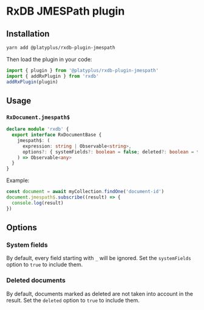 # RxDB JMESPath plugin

## Installation

```bash
yarn add @platyplus/rxdb-plugin-jmespath
```

Then load the plugin in your code:

```js
import { plugin } from '@platyplus/rxdb-plugin-jmespath'
import { addRxPlugin } from 'rxdb'
addRxPlugin(plugin)
```

## Usage

### `RxDocument.jmespath$`

```typescript
declare module 'rxdb' {
  export interface RxDocumentBase {
    jmespath$: (
      expression: string | Observable<string>,
      options?: { systemFields?: boolean = false; deleted?: boolean = false }
    ) => Observable<any>
  }
}
```

Example:

```typescript
const document = await myCollection.findOne('document-id')
document.jmespath$.subscribe((result) => {
  console.log(result)
})
```

## Options

### System fields

By default, every field starting with `_` will be ignored. Set the `systemFields` option to `true` to include them.

### Deleted documents

By default, documents marked as deleted are not taken into account in the result. Set the `deleted` option to `true` to include them.
